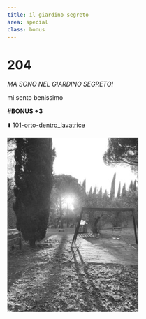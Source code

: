 ```yaml
---
title: il giardino segreto
area: special
class: bonus
---
```

# 204
_MA SONO NEL GIARDINO SEGRETO!_

mi sento benissimo

**#BONUS +3**

⬇️ [101-orto-dentro_lavatrice](101-orto-dentro_lavatrice.md)

![foto_115](_assets/preview/foto_115.jpg)
